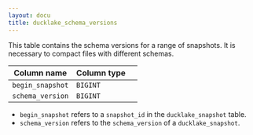 ```yaml
---
layout: docu
title: ducklake_schema_versions
---
```


This table contains the schema versions for a range of snapshots. It is necessary to compact files with different schemas. 

| Column name      | Column type |   |
|------------------|-------------|---|
| `begin_snapshot` | `BIGINT`    |   |
| `schema_version` | `BIGINT`    |   |


- `begin_snapshot` refers to a `snapshot_id` in the `ducklake_snapshot` table.
- `schema_version` refers to the `schema_version` of a `ducklake_snapshot`.
